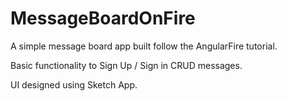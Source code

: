 # MessageBoardOnFire

A simple message board app built follow the AngularFire tutorial.

Basic functionality to Sign Up / Sign in CRUD messages.

UI designed using Sketch App.
